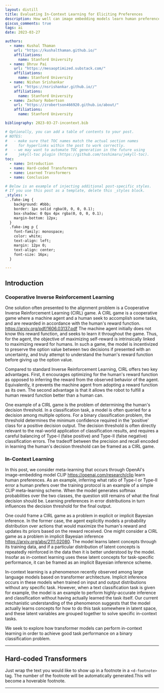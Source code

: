 ```yaml
---
layout: distill
title: Evaluating In-Context Learning for Eliciting Preferences  
description: How well can image embedding models learn human preferences in-context?
giscus_comments: true
tags: ai
date: 2023-03-27

authors:
  - name: Kushal Thaman
    url: "https://kushalthaman.github.io/"
    affiliations:
      name: Stanford University
  - name: Dhruv Pai
    url: "https://mesaoptimized.substack.com/"
    affiliations:
      name: Stanford University
  - name: Nishan Srishankar
    url: "https://nsrishankar.github.io//"
    affiliations:
      name: Stanford University
  - name: Zachary Robertson
    url: "https://zrobertson466920.github.io/about/"
    affiliations:
      name: Stanford University

bibliography: 2023-03-27-incontext.bib

# Optionally, you can add a table of contents to your post.
# NOTES:
#   - make sure that TOC names match the actual section names
#     for hyperlinks within the post to work correctly.
#   - we may want to automate TOC generation in the future using
#     jekyll-toc plugin (https://github.com/toshimaru/jekyll-toc).
toc:
  - name: Introduction 
  - name: Hard-coded Transformers
  - name: Learned Transformers
  - name: Conclusion

# Below is an example of injecting additional post-specific styles.
# If you use this post as a template, delete this _styles block.
_styles: >
  .fake-img {
    background: #bbb;
    border: 1px solid rgba(0, 0, 0, 0.1);
    box-shadow: 0 0px 4px rgba(0, 0, 0, 0.1);
    margin-bottom: 12px;
  }
  .fake-img p {
    font-family: monospace;
    color: white;
    text-align: left;
    margin: 12px 0;
    text-align: center;
    font-size: 16px;
  }

---
```


## Introduction

### Cooperative Inverse Reinforcement Learning

One solution often presented to the alignment problem is a Cooperative Inverse Reinforcement Learning (CIRL) game. A CIRL game is a cooperative game where a machine agent and a human seek to accomplish some tasks, and are rewarded in accordance with the human's reward function. <d-cite>https://arxiv.org/pdf/1606.03137.pdf</d-cite> The machine agent initially does not know this reward function, and seeks to learn it throughout the game. Thus, for the agent, the objective of maximizing self-reward is intrinsically linked to maximizing reward for humans. In such a game, the model is incentivized to preserve the option value between two decisions if presented with an uncertainty, and truly attempt to understand the human's reward function before giving up the option value.  

Compared to standard Inverse Reinforcement Learning, CIRL offers two key advantages. First, it encourages optimizing for the human's reward function as opposed to inferring the reward from the observed behavior of the agent. Equivalently, it prevents the machine agent from adopting a reward function as its own. The second advantage is that it allows the robot to fulfill a human reward function better than a human can. 

One example of a CIRL game is the problem of determining the human's decision threshold. In a classification task, a model is often queried for a decision among multiple options. For a binary classification problem, the threshold determines the minimum confidence required in the 'positive' class for a positive decision output. The decision threshold is often directly relevant to the real-world application of classification results, and requires a careful balancing of Type-I (false positive) and Type-II (false negative) classification errors. The tradeoff between the precision and recall encoded in learning the human's decision threshold can be framed as a CIRL game. 

### In-Context Learning

In this post, we consider meta-learning that occurs through OpenAI's image-embedding model CLIP <d-cite>https://openai.com/research/clip</d-cite> learn human preferences. As an example, inferring what ratio of Type-I or Type-II error a human prefers over the training protocol is an example of a simple CLIP meta-learning scheme. When the model generates softmax probabilities over the two classes, the question still remains of what the final decision should be. Learning preferences in error distributions in turn influences the decision threshold for the final output.

One could frame a CIRL game as a problem in explicit or implicit Bayesian inference. In the former case, the agent explicitly models a probability distribution over actions that would maximize the human's reward and updates its priors based on the reward received. One might consider a CIRL game as a problem in implicit Bayesian inference <d-cite>https://arxiv.org/abs/2111.02080</d-cite>. The model learns latent concepts through its training data, and if a particular distribution of latent concepts is repeatedly reinforced in the data then it is better understood by the model. Insofar as in-context learning uses these latent concepts for task-specific performance, it can be framed as an implicit Bayesian inference scheme.

In-context learning is a phenomenon recently observed among large language models based on transformer architecture. Implicit inference occurs in these models when trained on input and output distributions without any specific task. However, when a text classification task is given for example, the model is an example to perform highly-accurate inference and classification without having actually learned the task itself. Our current mechanistic understanding of the phenomenon suggests that the model actually learns concepts for how to do this task somewhere in latent space, and these latent variables are grouped together to solve specific in-context tasks.

We seek to explore how transformer models can perform in-context learning in order to achieve good task performance on a binary classification problem.  

***

## Hard-coded Transformers

Just wrap the text you would like to show up in a footnote in a `<d-footnote>` tag.
The number of the footnote will be automatically generated.<d-footnote>This will become a hoverable footnote.</d-footnote>

***
